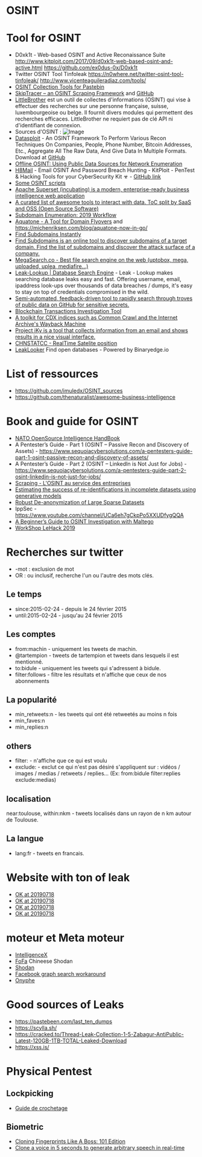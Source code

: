 OSINT
======

# Tool for OSINT
* D0xk1t - Web-based OSINT and Active Reconaissance Suite http://www.kitploit.com/2017/09/d0xk1t-web-based-osint-and-active.html https://github.com/ex0dus-0x/D0xk1t
* Twitter OSINT Tool Tinfoleak https://n0where.net/twitter-osint-tool-tinfoleak/ http://www.vicenteaguileradiaz.com/tools/
* [OSINT Collection Tools for Pastebin](https://jakecreps.com/2019/05/08/osint-collection-tools-for-pastebin/)
* [SkipTracer – an OSINT Scraping Framework](https://jakecreps.com/2019/07/01/skiptracer/) and [GitHub](https://github.com/xillwillx/skiptracer)
* [LittleBrother](https://github.com/lulz3xploit/LittleBrother) est un outil de collectes d'informations (OSINT) qui vise à effectuer des recherches sur une personne française, suisse, luxembourgeoise ou belge. Il fournit divers modules qui permettent des recherches efficaces. LittleBrother ne requiert pas de clé API ni d'identifiant de connexion.
* Sources d'OSINT : ![Image](https://miro.medium.com/max/1318/1*Dpf3zGMTvMZ94ydA2qIYmA.png)
* [Datasploit](https://www.kitploit.com/2018/09/datasploit-osint-framework-to-perform.html) - An OSINT Framework To Perform Various Recon Techniques On Companies, People, Phone Number, Bitcoin Addresses, Etc., Aggregate All The Raw Data, And Give Data In Multiple Formats. Download at [GitHub](https://github.com/DataSploit/datasploit)
* [Offline OSINT: Using Public Data Sources for Network Enumeration](https://www.ubeeri.com/blog/2018/3/27/offline-osint-using-public-data-sources-for-network-enumeration)
* [H8Mail](https://www.kitploit.com/2019/01/h8mail-email-osint-and-password-breach.html) - Email OSINT And Password Breach Hunting - KitPloit - PenTest & Hacking Tools for your CyberSecurity Kit ☣ - [GitHub link](https://github.com/khast3x/h8mail)
* [Some OSINT scripts](https://github.com/ShrewkRoot/OSINT-SCRIPTS)
* [Apache Superset (incubating) is a modern, enterprise-ready business intelligence web application](https://github.com/apache/incubator-superset/)
* [A curated list of awesome tools to interact with data. ToC split by SaaS and OSS (Open Source Software)](https://github.com/thenaturalist/awesome-business-intelligence)
* [Subdomain Enumeration: 2019 Workflow](https://0xpatrik.com/subdomain-enumeration-2019/)
* [Aquatone - A Tool for Domain Flyovers](https://github.com/michenriksen/aquatone) and https://michenriksen.com/blog/aquatone-now-in-go/
* [Find Subdomains Instantly](https://findsubdomains.com/)
* [Find Subdomains is an online tool to discover subdomains of a target domain. Find the list of subdomains and discover the attack surface of a company.](https://pentest-tools.com/information-gathering/find-subdomains-of-domain)
* [MegaSearch.co - Best file search engine on the web (uptobox, mega, uploaded, uplea, mediafire...)](http://megasearch.co/)
* [Leak-Lookup | Database Search Engine](https://leak-lookup.com/databases) - Leak - Lookup makes searching database leaks easy and fast. Offering username, email, ipaddress look-ups over thousands of data breaches / dumps, it's easy to stay on top of credentials compromised in the wild.
* [Semi-automated, feedback-driven tool to rapidly search through troves of public data on GitHub for sensitive secrets.](https://github.com/BishopFox/GitGot)
* [Blockchain Transactions Investigation Tool](https://github.com/s0md3v/Orbit)
* [A toolkit for CDX indices such as Common Crawl and the Internet Archive's Wayback Machine](https://github.com/cocrawler/cdx_toolkit)
* [Project iKy is a tool that collects information from an email and shows results in a nice visual interface.](https://gitlab.com/kennbroorg/iKy/)
* [CHNSTATCC - RealTime Satelite position](http://8.9.36.135/track/track.php)
* [LeakLooker](https://github.com/woj-ciech/LeakLooker) Find open databases - Powered by Binaryedge.io


# List of ressources
* https://github.com/imuledx/OSINT_sources
* https://github.com/thenaturalist/awesome-business-intelligence

# Book and guide for OSINT
* [NATO OpenSource Intelligence HandBook](http://www.au.af.mil/au/awc/awcgate/nato/osint_hdbk.pdf)
* A Pentester’s Guide - Part 1 (OSINT – Passive Recon and Discovery of Assets) - https://www.sequoiacybersolutions.com/a-pentesters-guide-part-1-osint-passive-recon-and-discovery-of-assets/
* A Pentester’s Guide - Part 2 (OSINT – LinkedIn is Not Just for Jobs) - https://www.sequoiacybersolutions.com/a-pentesters-guide-part-2-osint-linkedin-is-not-just-for-jobs/
* [Scraping - L'OSINT au service des entreprises](https://docs.google.com/presentation/d/1OFGNnvTpfVs9uL4oLf53THdxC1UVh7B8drXl7b5aciE/mobilepresent#slide=id.p)
* [Estimating the success of re-identifications in incomplete datasets using generative models](https://www.nature.com/articles/s41467-019-10933-3)
* [Robust De-anonymization of Large Sparse Datasets](https://www.cs.cornell.edu/~shmat/shmat_oak08netflix.pdf)
* IppSec - https://www.youtube.com/channel/UCa6eh7gCkpPo5XXUDfygQQA
* [A Beginner’s Guide to OSINT Investigation with Maltego](https://medium.com/@raebaker/a-beginners-guide-to-osint-investigation-with-maltego-6b195f7245cc)
* [WorkShop LeHack 2019](https://github.com/shrewkroot/workshop)

# Recherches sur twitter
* -mot : exclusion de mot
* OR : ou inclusif, recherche l'un ou l'autre des mots clés.
## Le temps
* since:2015-02-24 -  depuis le 24 février 2015
* until:2015-02-24 - jusqu'au 24 février 2015
## Les comptes
* from:machin - uniquement les tweets de machin.
* @tartempion - tweets de tartempion et tweets dans lesquels il est mentionné.
* to:bidule - uniquement les tweets qui s'adressent à bidule.
* filter:follows - filtre les résultats et n'affiche que ceux de nos abonnements
## La popularité
* min_retweets:n - les tweets qui ont été retweetés au moins n fois
* min_faves:n
* min_replies:n
## others
* filter: - n'affiche que ce qui est voulu
* exclude: - exclut ce qui n'est pas désiré s'appliquent sur : vidéos / images / medias / retweets / replies... (Ex: from:bidule filter:replies exclude:medias)
## localisation
near:toulouse, within:nkm - tweets localisés dans un rayon de n km autour de Toulouse.
## La langue
* lang:fr - tweets en francais.

# Website with ton of leak
* [OK at 20190718](http://185.197.30.221/?dir=down%2Fpasswds)
* [OK at 20190718](https://b4ckdoorarchive.host/HELL-ARCHIVE/)
* [OK at 20190718](http://www.flashteam.xyz/c/)
* [OK at 20190718](https://192.169.136.87/)

# moteur et Meta moteur
* [IntelligenceX](https://intelx.io/tools)
* [FoFa](https://fofa.so) Chineese Shodan
* [Shodan](https://shodan.io)
* [Facebook graph search workaround](https://mtg-bi.com/content/facebook-graph-search-workaround)
* [Onyphe](https://www.onyphe.io/search/)

# Good sources of Leaks
* https://pastebeen.com/last_ten_dumps
* https://scylla.sh/
* https://cracked.to/Thread-Leak-Collection-1-5-Zabagur-AntiPublic-Latest-120GB-1TB-TOTAL-Leaked-Download
* https://xss.is/

# Physical Pentest
## Lockpicking
* [Guide de crochetage](https://intrusion.eu/wp-content/uploads/2019/01/Guide_de_crochetage_ATS_Pentest.pdf)

## Biometric
* [Cloning Fingerprints Like A Boss: 101 Edition](https://medium.com/@LucaBongiorni/cloning-fingerprints-like-a-boss-101-edition-893468ecc826)
* [Clone a voice in 5 seconds to generate arbitrary speech in real-time](https://github.com/CorentinJ/Real-Time-Voice-Cloning)
